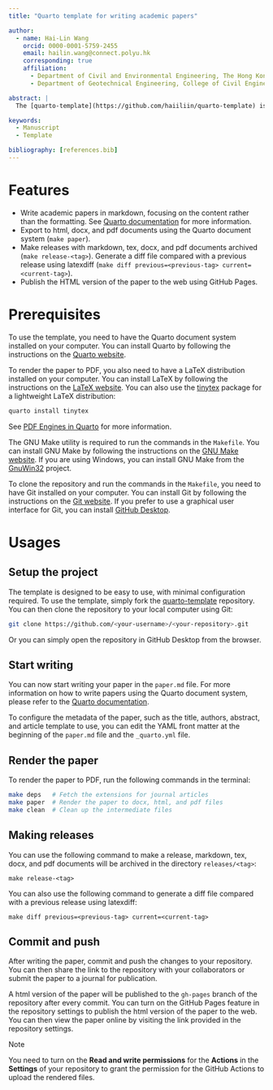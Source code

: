 ```yaml
---
title: "Quarto template for writing academic papers"

author:
  - name: Hai-Lin Wang
    orcid: 0000-0001-5759-2455
    email: hailin.wang@connect.polyu.hk
    corresponding: true
    affiliation:
      - Department of Civil and Environmental Engineering, The Hong Kong Polytechnic University, Hong Kong, China
      - Department of Geotechnical Engineering, College of Civil Engineering, Tongji University, Shanghai, China

abstract: |
  The [quarto-template](https://github.com/haiiliin/quarto-template) is a Quarto template for writing academic papers. The template is based on the [Quarto](https://quarto.org) document system, which is a document system that supports the entire research lifecycle, from initial exploration to final publication. The template provides a simple and clean layout for writing academic papers, which is suitable for researchers who want to focus on the content of the paper rather than the formatting.

keywords:
  - Manuscript
  - Template

bibliography: [references.bib]
---
```


# Features

- Write academic papers in markdown, focusing on the content rather than the formatting. See [Quarto documentation](https://quarto.org/docs/guide/) for more information.
- Export to html, docx, and pdf documents using the Quarto document system (`make paper`).
- Make releases with markdown, tex, docx, and pdf documents archived (`make release-<tag>`). Generate a diff file compared with a previous release using latexdiff (`make diff previous=<previous-tag> current=<current-tag>`).
- Publish the HTML version of the paper to the web using GitHub Pages.

# Prerequisites

To use the template, you need to have the Quarto document system installed on your computer. You can install Quarto by following the instructions on the [Quarto website](https://quarto.org/docs/getting-started/).

To render the paper to PDF, you also need to have a LaTeX distribution installed on your computer. You can install LaTeX by following the instructions on the [LaTeX website](https://www.latex-project.org/get/). You can also use the [tinytex](https://yihui.org/tinytex/) package for a lightweight LaTeX distribution:
```sh
quarto install tinytex
```

See [PDF Engines in Quarto](https://quarto.org/docs/output-formats/pdf-engine.html) for more information.

The GNU Make utility is required to run the commands in the `Makefile`. You can install GNU Make by following the instructions on the [GNU Make website](https://www.gnu.org/software/make/). If you are using Windows, you can install GNU Make from the [GnuWin32](http://gnuwin32.sourceforge.net/packages/make.htm) project.

To clone the repository and run the commands in the `Makefile`, you need to have Git installed on your computer. You can install Git by following the instructions on the [Git website](https://git-scm.com/). If you prefer to use a graphical user interface for Git, you can install [GitHub Desktop](https://desktop.github.com/).

# Usages

## Setup the project

The template is designed to be easy to use, with minimal configuration required. To use the template, simply fork the [quarto-template](https://github.com/haiiliin/quarto-template) repository. You can then clone the repository to your local computer using Git:
```sh
git clone https://github.com/<your-username>/<your-repository>.git
```
Or you can simply open the repository in GitHub Desktop from the browser.

## Start writing

You can now start writing your paper in the `paper.md` file. For more information on how to write papers using the Quarto document system, please refer to the [Quarto documentation](https://quarto.org/docs/guide/).

To configure the metadata of the paper, such as the title, authors, abstract, and article template to use, you can edit the YAML front matter at the beginning of the `paper.md` file and the `_quarto.yml` file.

## Render the paper

To render the paper to PDF, run the following commands in the terminal:
```sh
make deps   # Fetch the extensions for journal articles
make paper  # Render the paper to docx, html, and pdf files
make clean  # Clean up the intermediate files
```

## Making releases

You can use the following command to make a release, markdown, tex, docx, and pdf documents will be archived in the directory `releases/<tag>`:

```shell
make release-<tag>
```

You can also use the following command to generate a diff file compared with a previous release using latexdiff:

```shell
make diff previous=<previous-tag> current=<current-tag>
```

## Commit and push

After writing the paper, commit and push the changes to your repository. You can then share the link to the repository with your collaborators or submit the paper to a journal for publication.

A html version of the paper will be published to the `gh-pages` branch of the repository after every commit. You can turn on the GitHub Pages feature in the repository settings to publish the html version of the paper to the web. You can then view the paper online by visiting the link provided in the repository settings.

> [!Note]
> You need to turn on the **Read and write permissions** for the **Actions** in the **Settings** of your repository to grant the permission for the GitHub Actions to upload the rendered files.
